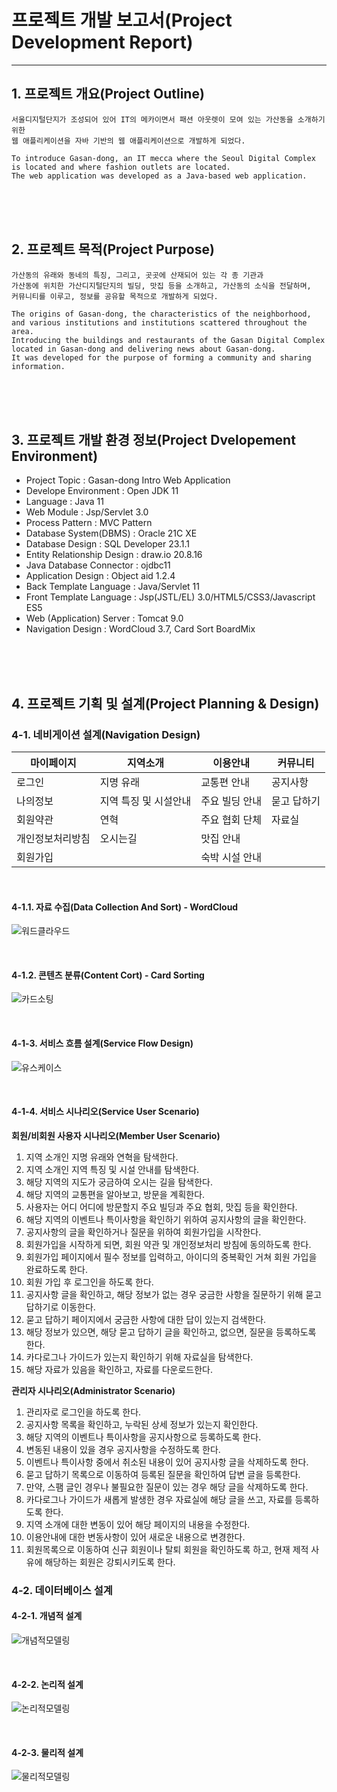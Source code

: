 # 프로젝트 개발 보고서(Project Development Report)
-----------------------------------------------
## 1. 프로젝트 개요(Project Outline)

	서울디지털단지가 조성되어 있어 IT의 메카이면서 패션 아웃렛이 모여 있는 가산동을 소개하기 위한
	웹 애플리케이션을 자바 기반의 웹 애플리케이션으로 개발하게 되었다.

	To introduce Gasan-dong, an IT mecca where the Seoul Digital Complex is located and where fashion outlets are located.
	The web application was developed as a Java-based web application.

<br><br><br>

## 2. 프로젝트 목적(Project Purpose)

	가산동의 유래와 동네의 특징, 그리고, 곳곳에 산재되어 있는 각 종 기관과 
	가산동에 위치한 가산디지털단지의 빌딩, 맛집 등을 소개하고, 가산동의 소식을 전달하며,
	커뮤니티를 이루고, 정보를 공유할 목적으로 개발하게 되었다.

	The origins of Gasan-dong, the characteristics of the neighborhood, and various institutions and institutions scattered throughout the area.
	Introducing the buildings and restaurants of the Gasan Digital Complex located in Gasan-dong and delivering news about Gasan-dong.
	It was developed for the purpose of forming a community and sharing information.

<br><br><br>

## 3. 프로젝트 개발 환경 정보(Project Dvelopement Environment)

- Project Topic : Gasan-dong  Intro Web Application
- Develope Environment : Open JDK 11
- Language : Java 11
- Web Module : Jsp/Servlet 3.0
- Process Pattern : MVC Pattern
- Database System(DBMS) : Oracle 21C XE
- Database Design : SQL Developer 23.1.1
- Entity Relationship Design : draw.io 20.8.16
- Java Database Connector : ojdbc11
- Application Design : Object aid 1.2.4
- Back Template Language : Java/Servlet 11
- Front Template Language : Jsp(JSTL/EL) 3.0/HTML5/CSS3/Javascript ES5
- Web (Application) Server : Tomcat 9.0
- Navigation Design : WordCloud 3.7, Card Sort BoardMix

<br><br><br>

## 4. 프로젝트 기획 및 설계(Project Planning & Design)

### 4-1. 네비게이션 설계(Navigation Design)

| 마이페이지 | 지역소개 | 이용안내 | 커뮤니티 |
|----------|----------|----------|----------|
| 로그인 | 지명 유래 | 교통편 안내 | 공지사항 |
| 나의정보 | 지역 특징 및 시설안내 | 주요 빌딩 안내 | 묻고 답하기 |
| 회원약관 | 연혁 | 주요 협회 단체 | 자료실 |
| 개인정보처리방침 | 오시는길 | 맛집 안내 | &nbsp; |
| 회원가입 | &nbsp; | 숙박 시설 안내 | &nbsp; |

<br>

#### 4-1.1. 자료 수집(Data Collection And Sort) - WordCloud

![워드클라우드](./design/wordcloud2.png)

<br>

#### 4-1.2. 콘텐츠 분류(Content Cort) - Card Sorting

![카드소팅](./design/cardSorting.png)

<br>

#### 4-1-3. 서비스 흐름 설계(Service Flow Design)

![유스케이스](./design/usecase.png)

<br>

#### 4-1-4. 서비스 시나리오(Service User Scenario)

**회원/비회원 사용자 시나리오(Member User Scenario)**
1. 지역 소개인 지명 유래와 연혁을 탐색한다.
2. 지역 소개인 지역 특징 및 시설 안내를 탐색한다.
3. 해당 지역의 지도가 궁금하여 오시는 길을 탐색한다.
4. 해당 지역의 교통편을 알아보고, 방문을 계획한다.
5. 사용자는 어디 어디에 방문할지 주요 빌딩과 주요 협회, 맛집 등을 확인한다.
6. 해당 지역의 이벤트나 특이사항을 확인하기 위하여 공지사항의 글을 확인한다.
7. 공지사항의 글을 확인하거나 질문을 위하여 회원가입을 시작한다.
8. 회원가입을 시작하게 되면, 회원 약관 및 개인정보처리 방침에 동의하도록 한다.
9. 회원가입 페이지에서 필수 정보를 입력하고, 아이디의 중복확인 거쳐 회원 가입을 완료하도록 한다.
10. 회원 가입 후 로그인을 하도록 한다.
11. 공지사항 글을 확인하고, 해당 정보가 없는 경우 궁금한 사항을 질문하기 위해 묻고 답하기로 이동한다.
12. 묻고 답하기 페이지에서 궁금한 사항에 대한 답이 있는지 검색한다.
13. 해당 정보가 있으면, 해당 묻고 답하기 글을 확인하고, 없으면, 질문을 등록하도록 한다.
14. 카다로그나 가이드가 있는지 확인하기 위해 자료실을 탐색한다.
15. 해당 자료가 있음을 확인하고, 자료를 다운로드한다.

**관리자 시나리오(Administrator Scenario)**
1. 관리자로 로그인을 하도록 한다.
2. 공지사항 목록을 확인하고, 누락된 상세 정보가 있는지 확인한다.
3. 해당 지역의 이벤트나 특이사항을 공지사항으로 등록하도록 한다.
4. 변동된 내용이 있을 경우 공지사항을 수정하도록 한다.
5. 이벤트나 특이사항 중에서 취소된 내용이 있어 공지사항 글을 삭제하도록 한다.
6. 묻고 답하기 목록으로 이동하여 등록된 질문을 확인하여 답변 글을 등록한다.
7. 만약, 스팸 글인 경우나 불필요한 질문이 있는 경우 해당 글을 삭제하도록 한다.
8. 카다로그나 가이드가 새롭게 발생한 경우 자료실에 해당 글을 쓰고, 자료를 등록하도록 한다.
9. 지역 소개에 대한 변동이 있어 해당 페이지의 내용을 수정한다.
10. 이용안내에 대한 변동사항이 있어 새로운 내용으로 변경한다.
11. 회원목록으로 이동하여 신규 회원이나 탈퇴 회원을 확인하도록 하고,
현재 제적 사유에 해당하는 회원은 강퇴시키도록 한다.

### 4-2. 데이터베이스 설계


#### 4-2-1. 개념적 설계

![개념적모델링](./design/info_erd.png)

<br>

#### 4-2-2. 논리적 설계

![논리적모델링](./design/logical_erd.png)

<br>

#### 4-2-3. 물리적 설계

![물리적모델링](./design/physical_erd2.png)

<br>

